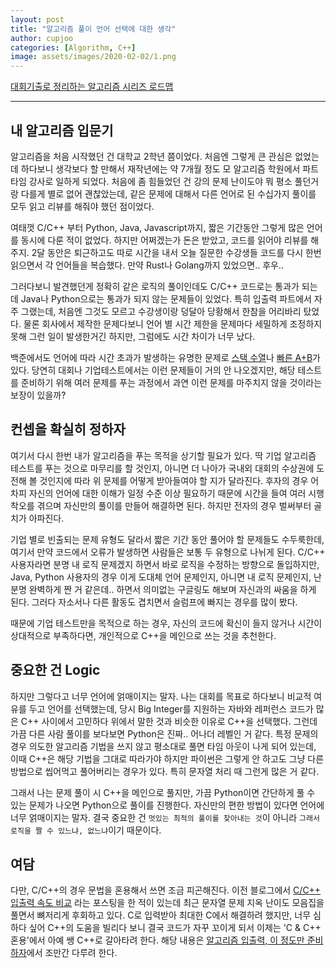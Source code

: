 ```yaml
---
layout: post
title: "알고리즘 풀이 언어 선택에 대한 생각"
author: cupjoo
categories: [Algorithm, C++]
image: assets/images/2020-02-02/1.png
---
```


[대회기출로 정리하는 알고리즘 시리즈 로드맵](https://cupjoo.github.io/대회기출로-정리하는-알고리즘-시리즈-로드맵)

---

## 내 알고리즘 입문기

알고리즘을 처음 시작했던 건 대학교 2학년 쯤이었다. 처음엔 그렇게 큰 관심은 없었는데 하다보니 생각보다 할 만해서 재작년에는 약 7개월 정도 모 알고리즘 학원에서 파트 타임 강사로 일하게 되었다. 처음에 좀 힘들었던 건 강의 문제 난이도야 뭐 평소 풀던거랑 다를게 별로 없어 괜찮았는데, 같은 문제에 대해서 다른 언어로 된 수십가지 풀이를 모두 읽고 리뷰를 해줘야 했던 점이었다.

여태껏 C/C++ 부터 Python, Java, Javascript까지, 짧은 기간동안 그렇게 많은 언어를 동시에 다룬 적이 없었다. 하지만 어쩌겠는가 돈은 받았고, 코드를 읽어야 리뷰를 해주지. 2달 동안은 퇴근하고도 따로 시간을 내서 오늘 질문한 수강생들 코드를 다시 한번 읽으면서 각 언어들을 복습했다. 만약 Rust나 Golang까지 있었으면.. 후우..

그러다보니 발견했던게 정확히 같은 로직의 풀이인데도 C/C++ 코드로는 통과가 되는데 Java나 Python으로는 통과가 되지 않는 문제들이 있었다. 특히 입출력 파트에서 자주 그랬는데, 처음엔 그것도 모르고 수강생이랑 덩달아 당황해서 한참을 어리바리 탔었다. 물론 회사에서 제작한 문제다보니 언어 별 시간 제한을 문제마다 세밀하게 조정하지 못해 그런 일이 발생한거긴 하지만, 그럼에도 시간 차이가 너무 났다.

백준에서도 언어에 따라 시간 초과가 발생하는 유명한 문제로 [스택 수열](https://www.acmicpc.net/problem/1874)나 [빠른 A+B](https://www.acmicpc.net/problem/15552)가 있다. 당연히 대회나 기업테스트에서는 이런 문제들이 거의 안 나오겠지만, 해당 테스트를 준비하기 위해 여러 문제를 푸는 과정에서 과연 이런 문제를 마주치지 않을 것이라는 보장이 있을까?

## 컨셉을 확실히 정하자

여기서 다시 한번 내가 알고리즘을 푸는 목적을 상기할 필요가 있다. 딱 기업 알고리즘 테스트를 푸는 것으로 마무리를 할 것인지, 아니면 더 나아가 국내외 대회의 수상권에 도전해 볼 것인지에 따라 위 문제를 어떻게 받아들여야 할 지가 달라진다. 후자의 경우 어차피 자신의 언어에 대한 이해가 일정 수준 이상 필요하기 때문에 시간을 들여 여러 시행착오를 겪으며 자신만의 풀이를 만들어 해결하면 된다. 하지만 전자의 경우 벌써부터 골치가 아파진다.

기업 별로 빈출되는 문제 유형도 달라서 짧은 기간 동안 풀어야 할 문제들도 수두룩한데, 여기서 만약 코드에서 오류가 발생하면 사람들은 보통 두 유형으로 나뉘게 된다. C/C++ 사용자라면 분명 내 로직 문제겠지 하면서 바로 로직을 수정하는 방향으로 돌입하지만, Java, Python 사용자의 경우 이게 도대체 언어 문제인지, 아니면 내 로직 문제인지, 난 분명 완벽하게 짠 거 같은데.. 하면서 의미없는 구글링도 해보며 자신과의 싸움을 하게 된다. 그러다 자소서나 다른 활동도 겹치면서 슬럼프에 빠지는 경우를 많이 봤다.

때문에 기업 테스트만을 목적으로 하는 경우, 자신의 코드에 확신이 들지 않거나 시간이 상대적으로 부족하다면, 개인적으로 C++을 메인으로 쓰는 것을 추천한다.

## 중요한 건 Logic

하지만 그렇다고 너무 언어에 얽매이지는 말자. 나는 대회를 목표로 하다보니 비교적 여유를 두고 언어를 선택했는데, 당시 Big Integer를 지원하는 자바와 레퍼런스 코드가 많은 C++ 사이에서 고민하다 위에서 말한 것과 비슷한 이유로 C++을 선택했다. 그런데 가끔 다른 사람 풀이를 보다보면 Python은 진짜.. 어나더 레벨인 거 같다. 특정 문제의 경우 의도한 알고리즘 기법을 쓰지 않고 평소대로 풀면 타임 아웃이 나게 되어 있는데, 이때 C++은 해당 기법을 그대로 따라가야 하지만 파이썬은 그렇게 안 하고도 그냥 다른 방법으로 씹어먹고 풀어버리는 경우가 있다. 특히 문자열 처리 때 그런게 많은 거 같다.

그래서 나는 문제 풀이 시 C++을 메인으로 풀지만, 가끔 Python이면 간단하게 풀 수 있는 문제가 나오면 Python으로 풀이를 진행한다. 자신만의 편한 방법이 있다면 언어에 너무 얽매이지는 말자. 결국 중요한 건 `멋있는 최적의 풀이를 찾아내는 것`이 아니라 `그래서 로직을 짤 수 있느냐, 없느냐`이기 때문이다.

## 여담

다만, C/C++의 경우 문법을 혼용해서 쓰면 조금 피곤해진다. 이전 블로그에서 [C/C++ 입출력 속도 비교](https://cupjoo.tistory.com/97) 라는 포스팅을 한 적이 있는데 최근 문자열 문제 지옥 난이도 모음집을 풀면서 뼈저리게 후회하고 있다. C로 입력받아 최대한 C에서 해결하려 했지만, 너무 심하다 싶어 C++의 도움을 빌리다 보니 결국 코드가 자꾸 꼬이게 되서 이제는 'C & C++ 혼용'에서 아예 쌩 C++로 갈아타려 한다. 해당 내용은 [알고리즘 입출력, 이 정도만 준비하자](https://cupjoo.github.io/알고리즘-입출력-이-정도만-준비하자)에서 조만간 다루려 한다.
